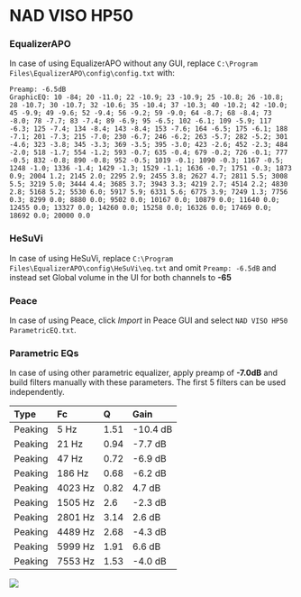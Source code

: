 # NAD VISO HP50

### EqualizerAPO
In case of using EqualizerAPO without any GUI, replace `C:\Program Files\EqualizerAPO\config\config.txt`
with:
```
Preamp: -6.5dB
GraphicEQ: 10 -84; 20 -11.0; 22 -10.9; 23 -10.9; 25 -10.8; 26 -10.8; 28 -10.7; 30 -10.7; 32 -10.6; 35 -10.4; 37 -10.3; 40 -10.2; 42 -10.0; 45 -9.9; 49 -9.6; 52 -9.4; 56 -9.2; 59 -9.0; 64 -8.7; 68 -8.4; 73 -8.0; 78 -7.7; 83 -7.4; 89 -6.9; 95 -6.5; 102 -6.1; 109 -5.9; 117 -6.3; 125 -7.4; 134 -8.4; 143 -8.4; 153 -7.6; 164 -6.5; 175 -6.1; 188 -7.1; 201 -7.3; 215 -7.0; 230 -6.7; 246 -6.2; 263 -5.7; 282 -5.2; 301 -4.6; 323 -3.8; 345 -3.3; 369 -3.5; 395 -3.0; 423 -2.6; 452 -2.3; 484 -2.0; 518 -1.7; 554 -1.2; 593 -0.7; 635 -0.4; 679 -0.2; 726 -0.1; 777 -0.5; 832 -0.8; 890 -0.8; 952 -0.5; 1019 -0.1; 1090 -0.3; 1167 -0.5; 1248 -1.0; 1336 -1.4; 1429 -1.3; 1529 -1.1; 1636 -0.7; 1751 -0.3; 1873 0.9; 2004 1.2; 2145 2.0; 2295 2.9; 2455 3.8; 2627 4.7; 2811 5.5; 3008 5.5; 3219 5.0; 3444 4.4; 3685 3.7; 3943 3.3; 4219 2.7; 4514 2.2; 4830 2.8; 5168 5.2; 5530 6.0; 5917 5.9; 6331 5.6; 6775 3.9; 7249 1.3; 7756 0.3; 8299 0.0; 8880 0.0; 9502 0.0; 10167 0.0; 10879 0.0; 11640 0.0; 12455 0.0; 13327 0.0; 14260 0.0; 15258 0.0; 16326 0.0; 17469 0.0; 18692 0.0; 20000 0.0
```

### HeSuVi
In case of using HeSuVi, replace `C:\Program Files\EqualizerAPO\config\HeSuVi\eq.txt` and omit `Preamp:
-6.5dB` and instead set Global volume in the UI for both channels to **-65**

### Peace
In case of using Peace, click *Import* in Peace GUI and select `NAD VISO HP50 ParametricEQ.txt`.

### Parametric EQs
In case of using other parametric equalizer, apply preamp of **-7.0dB** and build filters manually with
these parameters. The first 5 filters can be used independently.

| Type    | Fc      |    Q | Gain     |
|:--------|:--------|:-----|:---------|
| Peaking | 5 Hz    | 1.51 | -10.4 dB |
| Peaking | 21 Hz   | 0.94 | -7.7 dB  |
| Peaking | 47 Hz   | 0.72 | -6.9 dB  |
| Peaking | 186 Hz  | 0.68 | -6.2 dB  |
| Peaking | 4023 Hz | 0.82 | 4.7 dB   |
| Peaking | 1505 Hz | 2.6  | -2.3 dB  |
| Peaking | 2801 Hz | 3.14 | 2.6 dB   |
| Peaking | 4489 Hz | 2.68 | -4.3 dB  |
| Peaking | 5999 Hz | 1.91 | 6.6 dB   |
| Peaking | 7553 Hz | 1.53 | -4.0 dB  |

![](https://raw.githubusercontent.com/jaakkopasanen/AutoEq/master/results/headphonecom/headphonecom/NAD%20VISO%20HP50/NAD%20VISO%20HP50.png)